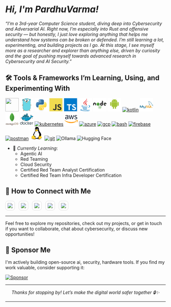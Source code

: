 # *Hi, I'm PardhuVarma!* 
<p>
  <em>“I’m a 3rd-year Computer Science student, diving deep into Cybersecurity and Adversarial AI. Right now, I’m especially into Rust and offensive security — but honestly, I just love exploring anything that helps me understand how systems can be broken or defended. I’m still learning a lot, experimenting, and building projects as I go. At this stage, I see myself more as a researcher and explorer than anything else, driven by curiosity and the goal of pushing myself towards advanced research in Cybersecurity and AI Security.” </em>
</p>

## 🛠️ Tools & Frameworks I’m Learning, Using, and Experimenting With

<p>
<a target="_blank" href="https://raw.githubusercontent.com/devicons/devicon/master/icons/rust/rust-plain.svg" style="display: inline-block;"><img width="42" height="42" src="https://github.com/user-attachments/assets/2d9f12f6-c686-4d12-8382-02c2d6c5e47d"/></a>
<a target="_blank" href="https://raw.githubusercontent.com/devicons/devicon/master/icons/go/go-original.svg" style="display: inline-block;"><img src="https://raw.githubusercontent.com/devicons/devicon/master/icons/go/go-original.svg" alt="go" width="42" height="42" /></a>
<a target="_blank" href="https://raw.githubusercontent.com/devicons/devicon/master/icons/python/python-original.svg" style="display: inline-block;"><img src="https://raw.githubusercontent.com/devicons/devicon/master/icons/python/python-original.svg" alt="python" width="42" height="42" /></a>
<a target="_blank" href="https://raw.githubusercontent.com/devicons/devicon/master/icons/javascript/javascript-original.svg" style="display: inline-block;"><img src="https://raw.githubusercontent.com/devicons/devicon/master/icons/javascript/javascript-original.svg" alt="javascript" width="42" height="42" /></a>
<a target="_blank" href="https://raw.githubusercontent.com/devicons/devicon/master/icons/typescript/typescript-original.svg" style="display: inline-block;"><img src="https://raw.githubusercontent.com/devicons/devicon/master/icons/typescript/typescript-original.svg" alt="typescript" width="42" height="42" /></a>
<a target="_blank" href="https://raw.githubusercontent.com/devicons/devicon/master/icons/java/java-original.svg" style="display: inline-block;"><img src="https://raw.githubusercontent.com/devicons/devicon/master/icons/java/java-original.svg" alt="java" width="42" height="42" /></a>
<a target="_blank" href="https://raw.githubusercontent.com/devicons/devicon/master/icons/nodejs/nodejs-original-wordmark.svg" style="display: inline-block;"><img src="https://raw.githubusercontent.com/devicons/devicon/master/icons/nodejs/nodejs-original-wordmark.svg" alt="nodejs" width="42" height="42"/></a>
<a target="_blank" href="https://raw.githubusercontent.com/devicons/devicon/master/icons/android/android-original-wordmark.svg" style="display: inline-block;"><img src="https://raw.githubusercontent.com/devicons/devicon/master/icons/android/android-original-wordmark.svg" alt="android" width="42" height="42"/></a>
<a target="_blank" href="https://www.vectorlogo.zone/logos/kotlinlang/kotlinlang-icon.svg" style="display: inline-block;"><img src="https://www.vectorlogo.zone/logos/kotlinlang/kotlinlang-icon.svg" alt="kotlin" width="42" height="42" /></a>
<a target="_blank" href="https://raw.githubusercontent.com/devicons/devicon/master/icons/mysql/mysql-original-wordmark.svg" style="display: inline-block;"><img src="https://raw.githubusercontent.com/devicons/devicon/master/icons/mysql/mysql-original-wordmark.svg" alt="mysql" width="42" height="42" /></a>
<a target="_blank" href="https://raw.githubusercontent.com/devicons/devicon/master/icons/mongodb/mongodb-original-wordmark.svg" style="display: inline-block;"><img src="https://raw.githubusercontent.com/devicons/devicon/master/icons/mongodb/mongodb-original-wordmark.svg" alt="mongodb" width="42" height="42" /></a>
<a target="_blank" href="https://raw.githubusercontent.com/devicons/devicon/master/icons/docker/docker-original-wordmark.svg" style="display: inline-block;"><img src="https://raw.githubusercontent.com/devicons/devicon/master/icons/docker/docker-original-wordmark.svg" alt="docker" width="42" height="42" /></a>
<a target="_blank" href="https://www.vectorlogo.zone/logos/kubernetes/kubernetes-icon.svg" style="display: inline-block;"><img src="https://www.vectorlogo.zone/logos/kubernetes/kubernetes-icon.svg" alt="kubernetes" width="42" height="42" /></a>
<a target="_blank" href="https://raw.githubusercontent.com/devicons/devicon/master/icons/amazonwebservices/amazonwebservices-original-wordmark.svg" style="display: inline-block;"><img src="https://raw.githubusercontent.com/devicons/devicon/master/icons/amazonwebservices/amazonwebservices-original-wordmark.svg" alt="aws" width="42" height="42" /></a>
<a target="_blank" href="https://www.vectorlogo.zone/logos/microsoft_azure/microsoft_azure-icon.svg" style="display: inline-block;"><img src="https://www.vectorlogo.zone/logos/microsoft_azure/microsoft_azure-icon.svg" alt="azure" width="42" height="42" /></a>
<a target="_blank" href="https://www.vectorlogo.zone/logos/google_cloud/google_cloud-icon.svg" style="display: inline-block;"><img src="https://www.vectorlogo.zone/logos/google_cloud/google_cloud-icon.svg" alt="gcp" width="42" height="42" /></a>
<a target="_blank" href="https://www.vectorlogo.zone/logos/gnu_bash/gnu_bash-icon.svg" style="display: inline-block;"><img src="https://www.vectorlogo.zone/logos/gnu_bash/gnu_bash-icon.svg" alt="bash" width="42" height="42" /></a>
<a target="_blank" href="https://www.vectorlogo.zone/logos/firebase/firebase-icon.svg" style="display: inline-block;"><img src="https://www.vectorlogo.zone/logos/firebase/firebase-icon.svg" alt="firebase" width="42" height="42" /></a>
<a target="_blank" href="https://www.vectorlogo.zone/logos/getpostman/getpostman-icon.svg" style="display: inline-block;"><img src="https://www.vectorlogo.zone/logos/getpostman/getpostman-icon.svg" alt="postman" width="42" height="42" /></a>
<a target="_blank" href="https://raw.githubusercontent.com/devicons/devicon/master/icons/linux/linux-original.svg" style="display: inline-block;"><img src="https://raw.githubusercontent.com/devicons/devicon/master/icons/linux/linux-original.svg" alt="linux" width="42" height="42" /></a>
<a target="_blank" href="https://www.vectorlogo.zone/logos/git-scm/git-scm-icon.svg" style="display: inline-block;"><img src="https://www.vectorlogo.zone/logos/git-scm/git-scm-icon.svg" alt="git" width="42" height="42" /></a>
<!-- Ollama -->
<a target="_blank">
  <img src="https://github.com/user-attachments/assets/c495b7e3-5365-41f1-b1ab-07092b335f7c" alt="Ollama" width="42" height="42" />
</a>
<!-- HuggingFace/LLM -->
<a target="_blank">
  <img src="https://huggingface.co/front/assets/huggingface_logo-noborder.svg" alt="Hugging Face" width="42" height="42" />
</a>
</p>

- 🌱 *Currently Learning*:
  - Agentic AI
  - Red Teaming
  - Cloud Security 
  - Certified Red Team Analyst Certification
  - Certified Red Team Infra Developer Certification


## 💬 How to Connect with Me
<!-- Social / Contact -->
<div style="display: flex; gap: 12px; align-items: center;">
  <a href="mailto:pardhusreerushivarma@gmail.com" target="_blank" style="text-decoration: none;">
    <img src="https://cdn-icons-png.flaticon.com/512/732/732200.png" width="40" style="border-radius: 8px; border: 1px solid #ddd; padding: 6px; background-color: #fff;">
  </a>
  <a href="https://www.linkedin.com/in/pardhu-sri-rushi-varma-konduru-696886279" target="_blank" style="text-decoration: none;">
    <img src="https://cdn-icons-png.flaticon.com/512/174/174857.png" width="40" style="border-radius: 8px; border: 1px solid #ddd; padding: 6px; background-color: #fff;">
  </a>
  <a href="https://github.com/PardhuSreeRushiVarma20060119" target="_blank" style="text-decoration: none;">
    <img src="https://cdn-icons-png.flaticon.com/512/733/733553.png" width="40" style="border-radius: 8px; border: 1px solid #ddd; padding: 6px; background-color: #fff;">
  </a>
  <a href="https://www.instagram.com/pardhu.varma_x/" target="_blank" style="text-decoration: none;">
    <img src="https://cdn-icons-png.flaticon.com/512/2111/2111463.png" width="40" style="border-radius: 8px; border: 1px solid #ddd; padding: 6px; background-color: #fff;">
  </a>
  <a href="https://orcid.org/0009-0005-3251-9944" target="_blank" style="text-decoration: none;">
    <img src="https://upload.wikimedia.org/wikipedia/commons/0/06/ORCID_iD.svg" width="40" style="border-radius: 8px; border: 1px solid #ddd; padding: 6px; background-color: #fff;">
  </a>
</div>


---
Feel free to explore my repositories, check out my projects, or get in touch if you want to collaborate, chat about cybersecurity, or discuss new opportunities!

## 💖 Sponsor Me

I'm actively building open-source ai, security, hardware tools. 
If you find my work valuable, consider supporting it:

[![Sponsor](https://img.shields.io/badge/Sponsor-PardhuVarma-blue?style=for-the-badge&logo=github-sponsors&logoColor=white)](https://github.com/sponsors/PardhuSreeRushiVarma20060119)

---

<p align="center">
  <em>Thanks for stopping by! Let’s make the digital world safer together 🔒✨</em>
</p>

---

